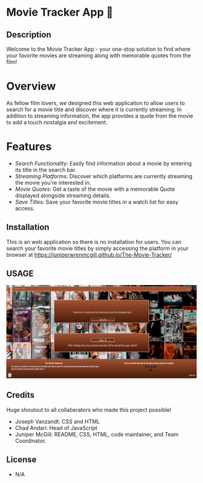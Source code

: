 # Movie Tracker App 🍿
## Description

Welcome to the Movie Tracker App - your one-stop solution to find where your favorite movies are streaming along with memorable quotes from the film!

# Overview
As fellow film lovers, we designed this web application to allow users to search for a movie title and discover where it is currently streaming. In addition to streaming information, the app provides a quote from the movie to add a touch nostalgia and excitement. 

# Features

- *Search Functionality:* Easily find information about a movie by entering its title in the search bar.
- *Streaming Platforms:* Discover which platforms are currently streaming the movie you're interested in.
- *Movie Quotes:* Get a taste of the movie with a memorable Quote displayed alongside streaming details. 
- *Save Titles:* Save your favorite movie titles in a watch list for easy access. 


## Installation
This is an web application so there is no installation for users. You can search your favorite movie titles by simply accessing the platform in your browser at <a href="https://juniperwrenmcgill.github.io/The-Movie-Tracker/" target="_blank">https://juniperwrenmcgill.github.io/The-Movie-Tracker/</a>

## USAGE
![Screenshot of webpage](./assets/Finished.png)

## Credits
Huge shoutout to all collaberators who made this project possible! 

- Joseph Vanzandt: CSS and HTML
- Chad Andari: Head of JavaScript
- Juniper McGill: README, CSS, HTML, code maintainer, and Team Coordinator.

## License
- N/A